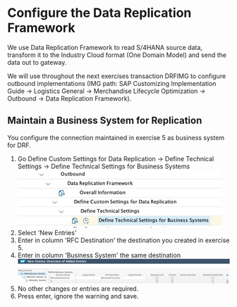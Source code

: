 # Configure the Data Replication Framework
We use Data Replication Framework to read S/4HANA source data, transform it to the Industry Cloud format (One Domain Model) and send the data out to gateway.

We will use throughout the next exercises transaction DRFIMG to configure outbound implementations (IMG path: SAP Customizing Implementation Guide -> Logistics General -> Merchandise Lifecycle Optimization -> Outbound -> Data Replication Framework).

## Maintain a Business System for Replication
You configure the connection maintained in exercise 5 as business system for DRF.
1. Go Define Custom Settings for Data Replication -> Define Technical Settings -> Define Technical Settings for Business Systems <br>![](/exercises/ex6/images/EX6_1.jpg)
2. Select 'New Entries'
3. Enter in column 'RFC Destination' the destination you created in exercise 5.
4. Enter in column 'Business System' the same destination <br>![](/exercises/ex6/images/EX6_2.jpg)
5. No other changes or entries are required.
6. Press enter, ignore the warning and save.
